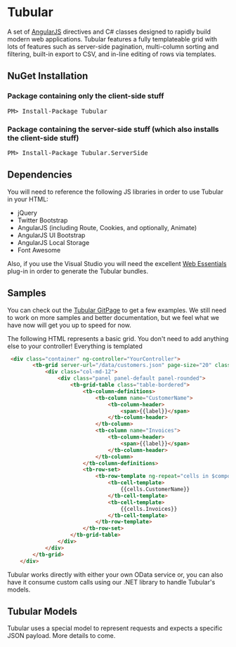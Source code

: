 # Tubular

A set of <a href="https://angularjs.org/" target="_blank">AngularJS</a> directives and C# classes designed to rapidly build modern web applications. 
Tubular features a fully templateable grid with lots of features such as server-side pagination, multi-column sorting and filtering, built-in export to CSV, and in-line editing of rows via templates.

## NuGet Installation

### Package containing only the client-side stuff

<pre>
PM> Install-Package Tubular
</pre>

### Package containing the server-side stuff (which also installs the client-side stuff)

<pre>
PM> Install-Package Tubular.ServerSide
</pre>

## Dependencies

You will need to reference the following JS libraries in order to use Tubular in your HTML:

* jQuery
* Twitter Bootstrap
* AngularJS (including Route, Cookies, and optionally, Animate)
* AngularJS UI Bootstrap
* AngularJS Local Storage
* Font Awesome

Also, if you use the Visual Studio you will need the excellent <a href="http://vswebessentials.com/download" target="_blank">Web Essentials</a> plug-in in order to generate the Tubular bundles.

## Samples

You can check out the <a href="http://unosquare.github.io/tubular" target="_blank">Tubular GitPage</a> to get a few examples. We still need to work on more samples and better documentation, but we feel what we have now will get you up to speed for now.

The following HTML represents a basic grid. You don't need to add anything else to your controller! Everything is templated

```html
 <div class="container" ng-controller="YourController">
        <tb-grid server-url="/data/customers.json" page-size="20" class="row">
            <div class="col-md-12">
                <div class="panel panel-default panel-rounded">
                    <tb-grid-table class="table-bordered">
                        <tb-column-definitions>
                            <tb-column name="CustomerName">
                                <tb-column-header>
                                    <span>{{label}}</span>
                                </tb-column-header>
                            </tb-column>
                            <tb-column name="Invoices">
                                <tb-column-header>
                                    <span>{{label}}</span>
                                </tb-column-header>
                            </tb-column>
                        </tb-column-definitions>
                        <tb-row-set>
                            <tb-row-template ng-repeat="cells in $component.rows" row-model="cells" selectable="true">
                                <tb-cell-template>
                                    {{cells.CustomerName}}
                                </tb-cell-template>
                                <tb-cell-template>
                                    {{cells.Invoices}}
                                </tb-cell-template>
                            </tb-row-template>
                        </tb-row-set>
                    </tb-grid-table>
                </div>
            </div>
        </tb-grid>
    </div>
```

Tubular works directly with either your own OData service or, you can also have it consume custom calls using our .NET library to handle Tubular's models.

## Tubular Models

Tubular uses a special model to represent requests and expects a specific JSON payload. More details to come.
